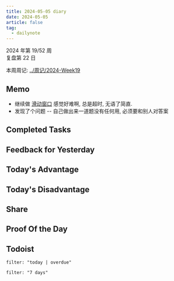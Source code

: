 ```yaml
---
title: 2024-05-05 diary
date: 2024-05-05
article: false
tag:
  - dailynote
---
```

  
2024 年第 19/52 周  
复盘第 22 日

本周周记: [../周记/2024-Week19](../周记/2024-Week19)

## Memo
- 继续做 [滑动窗口](../../04%20Coding%20&%20Tech/04%20Coding%20Ability/00%20Leetcode/专栏/滑动窗口) 感觉好难啊, 总是超时, 无语了简直.
- 发现了个问题 -- 自己做出来一道题没有任何用, 必须要和别人对答案
## Completed Tasks

## Feedback for Yesterday

## Today's Advantage

## Today's Disadvantage

## Share

## Proof Of the Day

## Todoist
```todoist
filter: "today | overdue"
```
```todoist
filter: "7 days"
```